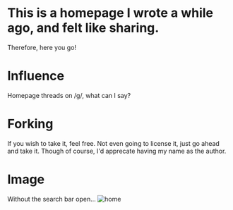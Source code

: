 # This is a homepage I wrote a while ago, and felt like sharing.
Therefore, here you go!
# Influence
Homepage threads on /g/, what can I say?
# Forking
If you wish to take it, feel free. Not even going to license it, just go ahead and take it. Though of course, I'd apprecate having my name as the author.
# Image
Without the search bar open...
![home](https://a.pomf.se/anwits.png)
